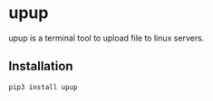# upup

upup is a terminal tool to upload file to linux servers. 

## Installation

```bash
pip3 install upup
```

